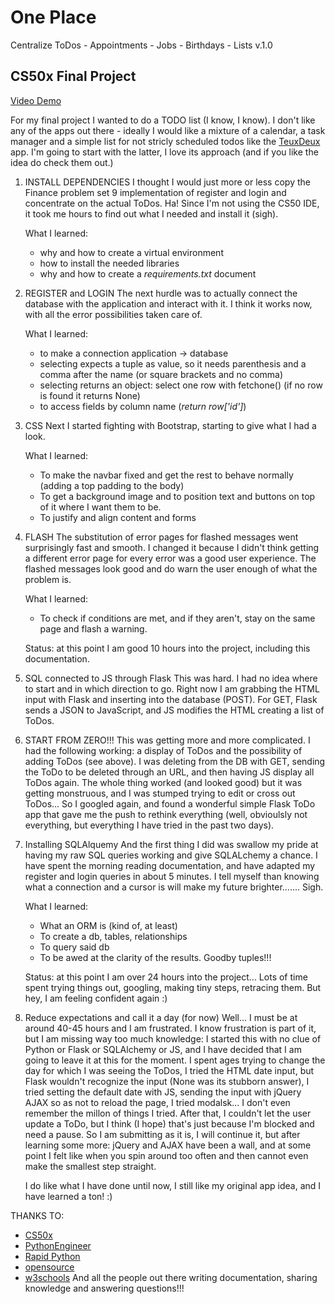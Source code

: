 # One Place
Centralize ToDos - Appointments - Jobs - Birthdays - Lists
v.1.0
## CS50x Final Project

[Video Demo](https://youtu.be/2DKeyi2YDGA)

For my final project I wanted to do a TODO list (I know, I know). I don't like any of the apps out there - ideally I would like a mixture of a calendar, a task manager and a simple list for not stricly scheduled todos like the [TeuxDeux](https://teuxdeux.com/) app. I'm going to start with the latter, I love its approach (and if you like the idea do check them out.)

1. INSTALL DEPENDENCIES
    I thought I would just more or less copy the Finance problem set 9 implementation of register and login and concentrate on the actual ToDos. Ha! Since I'm not using the CS50 IDE, it took me hours to find out what I needed and install it (sigh).

    What I learned:
    * why and how to create a virtual environment
    * how to install the needed libraries
    * why and how to create a _requirements.txt_ document

2. REGISTER and LOGIN
    The next hurdle was to actually connect the database with the application and interact with it. I think it works now, with all the error possibilities taken care of.

    What I learned:
    * to make a connection application -> database
    * selecting expects a tuple as value, so it needs parenthesis and a comma after the name (or square brackets and no comma)
    * selecting returns an object: select one row with fetchone() (if no row is found it returns None)
    * to access fields by column name (_return row\['id']_)

3. CSS
    Next I started fighting with Bootstrap, starting to give what I had a look.

    What I learned:
    * To make the navbar fixed and get the rest to behave normally (adding a top padding to the body)
    * To get a background image and to position text and buttons on top of it where I want them to be.
    * To justify and align content and forms

4. FLASH
    The substitution of error pages for flashed messages went surprisingly fast and smooth. I changed it because I didn't think getting a different error page for every error was a good user experience. The flashed messages look good and do warn the user enough of what the problem is.

    What I learned:
    * To check if conditions are met, and if they aren't, stay on the same page and flash a warning.

    Status: at this point I am good 10 hours into the project, including this documentation.

5. SQL connected to JS through Flask
    This was hard. I had no idea where to start and in which direction to go. Right now I am grabbing the HTML input with Flask and inserting into the database (POST). For GET, Flask sends a JSON to JavaScript, and JS modifies the HTML creating a list of ToDos.

6. START FROM ZERO!!!
    This was getting more and more complicated. I had the following working: a display of ToDos and the possibility of adding ToDos (see above). I was deleting from the DB with GET, sending the ToDo to be deleted through an URL, and then having JS display all ToDos again. The whole thing worked (and looked good) but it was getting monstruous, and I was stumped trying to edit or cross out ToDos...
    So I googled again, and found a wonderful simple Flask ToDo app that gave me the push to rethink everything (well, obvioulsly not everything, but everything I have tried in the past two days).

7. Installing SQLAlquemy
    And the first thing I did was swallow my pride at having my raw SQL queries working and give SQLALchemy a chance. I have spent the morning reading documentation, and have adapted my register and login queries in about 5 minutes. I tell myself than knowing what a connection and a cursor is will make my future brighter....... Sigh.

    What I learned:
    * What an ORM is (kind of, at least)
    * To create a db, tables, relationships
    * To query said db
    * To be awed at the clarity of the results. Goodby tuples!!!

    Status: at this point I am over 24 hours into the project... Lots of time spent trying things out, googling, making tiny steps, retracing them. But hey, I am feeling confident again :)

8. Reduce expectations and call it a day (for now)
    Well... I must be at around 40-45 hours and I am frustrated. I know frustration is part of it, but I am missing way too much knowledge: I started this with no clue of Python or Flask or SQLAlchemy or JS, and I have decided that I am going to leave it at this for the moment.
    I spent ages trying to change the day for which I was seeing the ToDos, I tried the HTML date input, but Flask wouldn't recognize the input (None was its stubborn answer), I tried setting the default date with JS, sending the input with jQuery AJAX so as not to reload the page, I tried modalsk... I don't even remember the millon of things I tried. After that, I couldn't let the user update a ToDo, but I think (I hope) that's just because I'm blocked and need a pause. So I am submitting as it is, I will continue it, but after learning some more: jQuery and AJAX have been a wall, and at some point I felt like when you spin around too often and then cannot even make the smallest step straight.

    I do like what I have done until now, I still like my original app idea, and I have learned a ton! :)

THANKS TO:
- [CS50x](https://cs50.harvard.edu/college/2021/spring/)
- [PythonEngineer](https://www.python-engineer.com/posts/flask-todo-app/)
- [Rapid Python](https://rapidpython.com/build-application-using-python-flask-heroku-tailwind/)
- [opensource](https://opensource.com/article/18/4/flask)
- [w3schools](https://www.w3schools.com)
And all the people out there writing documentation, sharing knowledge and answering questions!!!
